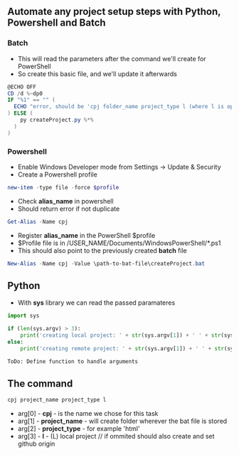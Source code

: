 ## Automate any project setup steps with Python, Powershell and Batch

### Batch
- This will read the parameters after the command we'll create for PowerShell
- So create this basic file, and we'll update it afterwards
```powershell
@ECHO OFF
CD /d %~dp0
IF "%1" == "" (
  ECHO "error, should be 'cpj folder_name project_type l (where l is optional for local-only project)'"
) ELSE (
    py createProject.py %*%
  )
)
```

### Powershell

- Enable Windows Developer mode from Settings -> Update & Security
- Create a Powershell profile
```powershell
new-item -type file -force $profile
```

- Check __**alias_name**__ in powershell
- Should return error if not duplicate
```powershell
Get-Alias -Name cpj
```

- Register __**alias_name**__ in the PowerShell $profile
- $Profile file is in /USER_NAME/Documents/WindowsPowerShell/*.ps1
- This should also point to the previously created **batch** file
```powershell
New-Alias -Name cpj -Value \path-to-bat-file\createProject.bat
```

## Python

- With **sys** library we can read the passed paramateres
```python
import sys

if (len(sys.argv) > 3):
    print('creating local project: ' + str(sys.argv[1]) + ' ' + str(sys.argv[2]) + ' ' + str(sys.argv[3]))
else:
    print('creating remote project: ' + str(sys.argv[1]) + ' ' + str(sys.argv[2]))

ToDo: Define function to handle arguments
```

## The command

```powershell
cpj project_name project_type l
```
- arg[0] - **cpj** - is the name we chose for this task
- arg[1] - **project_name** - will create folder wherever the bat file is stored
- arg[2] - **project_type** - for example 'html'
- arg[3] - **l** - (L) local project // if ommited should also create and set github origin 

